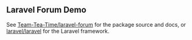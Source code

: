 ## Laravel Forum Demo

See [Team-Tea-Time/laravel-forum](https://github.com/Team-Tea-Time/laravel-forum) for the package source and docs, or [laravel/laravel](https://github.com/laravel/laravel) for the Laravel framework.
